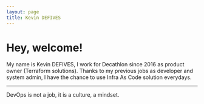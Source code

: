 ```yaml
---
layout: page
title: Kevin DEFIVES
---
```


<div class="jumbotron">
  <h1 class="display-3">Hey, welcome!</h1>
  <p class="lead">My name is Kevin DEFIVES, I work for Decathlon since 2016 as product owner (Terraform solutions). Thanks to my previous jobs as developer and system admin, I have the chance to use Infra As Code solution everydays.</p>
  <hr class="my-4">
  <p>DevOps is not a job, it is a culture, a mindset.</p>
</div>
